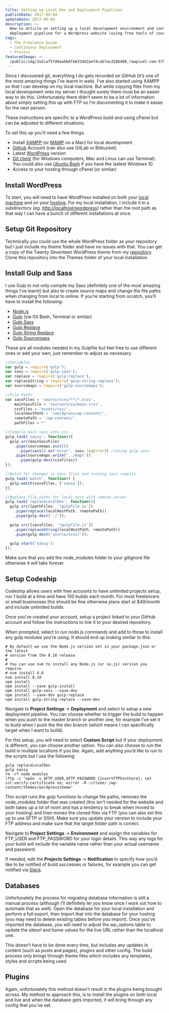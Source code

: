 ```yaml
---
title: Setting up Local Dev and Deployment Pipelines
publishDate: 2017-09-04
updateDate: 2017-09-04
description: >-
  How-to article on setting up a local development environment and continuous
  deployment pipeline for a Wordpress website (using free tools of course)
tags:
  - The Freelance Guide
  - Continuous Deployment
  - Process
featuredImage: >-
  /public/img/2e2caf5740aabb6fe6334d2aef4cab7acd28b408_rawpixel-com-579231-unsplash.jpg
---
```

Since I discovered git, everything I do gets recorded on GitHub (it’s one of the most amazing things I’ve learnt in web). I’ve also started using XAMPP so that I can develop on my local machine. But while copying files from my local development onto my server I thought surely there must be an easier way to do this. Unfortunately there didn’t seem to be a lot of information about simply setting this up with FTP so I’m documenting it to make it easier for the next person.

These instructions are specific to a WordPress build and using cPanel but can be adjusted to different situations.

To set this up you’ll need a few things:

* Install [XAMPP](https://www.apachefriends.org/index.html) (or [MAMP](https://www.mamp.info/en/) on a Mac) for local development
* [Github](https://github.com/) Account (can also use GitLab or Bitbucket)
* Latest [WordPress](https://en-au.wordpress.org/) version
* [Git client](https://git-for-windows.github.io/) (for Windows computers, Mac and Linux can use Terminal). You could also use [Ubuntu Bash](https://msdn.microsoft.com/en-au/commandline/wsl/install_guide) if you have the lastest Windows 10
* Access to your hosting through cPanel (or similar)

## Install WordPress

To start, you will need to have WordPress installed on both your [local machine](https://premium.wpmudev.org/blog/setting-up-xampp/) and on your [hosting](https://codex.wordpress.org/Installing_WordPress). For my local installation, I include it in a subdirectory (eg. <http://localhost/wordpress>) rather than the root path as that way I can have a bunch of different installations at once.

## Setup Git Repository

Technically you could use the whole WordPress folder as your repository but I just include my theme folder and have no issues with that. You can get a copy of the Twenty Seventeen WordPress theme from my [repository](https://github.com/amykapernick/wordpress). Clone this repository into the Themes folder of your local installation.

## Install Gulp and Sass

I use Gulp to not only compile my Sass (definitely one of the most amazing things I’ve learnt) but also to create source maps and change the file paths when changing from local to online. If you’re starting from scratch, you’ll have to install the following:

* [Node.js](https://nodejs.org/en/)
* [Gulp](https://www.npmjs.com/package/gulp-install) (via Git Bash, Terminal or similar)
* [Gulp Sass](https://www.npmjs.com/package/gulp-sass)
* [Gulp Replace](https://www.npmjs.com/package/gulp-replace)
* [Gulp String Replace](https://www.npmjs.com/package/gulp-string-replace)
* [Gulp Sourcemaps](https://www.npmjs.com/package/gulp-sourcemaps)

These are all modules needed in my Gulpfile but feel free to use different ones or add your own, just remember to adjust as necessary.

```javascript
//Variables
var gulp = require('gulp');
var sass = require('gulp-sass');
var replace = require('gulp-replace');
var replaceString = require('gulp-string-replace');
var sourcemaps = require('gulp-sourcemaps');

//File Paths
var sassFiles = 'source/scss/**/*.scss',
    mainSassFile = 'source/scss/main.scss',
    cssFiles = 'assets/css/',
    localHostPath = '/wordpress/wp-content/',
    remotePath = '/wp-content/',
    pathFiles ='*'

//Compile main sass into css
gulp.task('sassy', function(){
  gulp.src(mainSassFile)
    .pipe(sourcemaps.init())
      .pipe(sass().on('error', sass.logError)) //Using gulp-sass
    .pipe(sourcemaps.write('../maps'))
      .pipe(gulp.dest(cssFiles))
});

//Watch for changes in sass files and running sass compile
gulp.task('watch', function() {
  gulp.watch(sassFiles, ['sassy']);
});

//Replace file paths for local host with remote server
gulp.task('replaceLocalDev', function(){
  gulp.src([pathFiles, '!gulpfile.js'])
    .pipe(replace(localHostPath, remotePath))
    .pipe(gulp.dest('./'));

  gulp.src([sassFiles, '!gulpfile.js'])
    .pipe(replaceString(localHostPath, remotePath))
    .pipe(gulp.dest('source/scss/'));

  gulp.start('sassy');
});
```

Make sure that you add the node_modules folder to your gitignore file otherwise it will take forever.

## Setup Codeship

Codeship allows users with free accounts to have unlimited projects setup, run 1 build at a time and have 100 builds each month. For most freelancers or small businesses this should be fine otherwise plans start at $49/month and include unlimited builds.

Once you’ve created your account, setup a project linked to your GitHub account and follow the instructions to link it to your desired repository.

When prompted, select to run node.js commands and add to those to install any gulp modules you’re using. It should end up looking similar to this:

```
# By default we use the Node.js version set in your package.json or the latest
# version from the 0.10 release
# 
# You can use nvm to install any Node.js (or io.js) version you require.
# nvm install 4.0
nvm install 0.10 
npm install 
npm install --save gulp-install 
npm install gulp-sass --save-dev 
npm install --save-dev gulp-replace 
npm install gulp-string-replace --save-dev
```

Navigate to **Project Settings** -> **Deployment** and select to setup a new deployment pipeline. You can choose whether to trigger the build to happen when you push to the master branch or another one, for example I’ve set it to build when I push the the dev branch (which means I can specifically target when I want to build).

For this setup, you will need to select **Custom Script** but if your deployment is different, you can choose another option. You can also choose to run the build in multiple locations if you like. Again, add anything you’d like to run to the scripts but I use the following:

```
gulp replaceLocalDev 
gulp sassy 
rm -rf node_modules 
lftp -c "open -u $FTP_USER,$FTP_PASSWORD {insertFTPhosthere}; set ssl:verify-certificate no; mirror -R ~/clone/ /wp-content/themes/wordpresstheme"
```

This script runs the gulp functions to change file paths, removes the node_modules folder that was created (this isn’t needed for the website and both takes up a lot of room and has a tendency to break when moved to your hosting) and then moves the cloned files via FTP (you can also set this up to use SFTP or SSH). Make sure you update your version to include your FTP address and make sure that the target folder path is correct.

Navigate to **Project Settings** -> **Environment** and assign the variables for FTP_USER and FTP_PASSWORD for your login details. This way any logs for your build will include the variable name rather than your actual username and password.

If needed, edit the **Projects Settings** -> **Notification** to specify how you’d like to be notified of build successes or failures, for example you can get notified via [Slack](https://slack.com/).

## Databases

Unfortunately the process for migrating database information is still a manual process (although I’ll definitely let you know once I work out how to automate that as well). Open the database for your local installation and perform a full export, then import that into the database for your hosting (you may need to delete existing tables before you import). Once you’ve imported the database, you will need to adjust the wp_options table to update the siteurl and home values for the live URL rather than the localhost one.

This doesn’t have to be done every time, but includes any updates in content (such as posts and pages), plugins and other config. The build process only brings through theme files which includes any templates, styles and scripts being used.

## Plugins

Again, unfortunately this method doesn’t result in the plugins being brought across. My method to approach this, is to install the plugins on both local and live and when the database gets imported, it will bring through any config that you’ve set.
